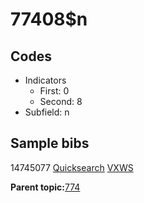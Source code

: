 # 77408$n

## Codes

-   Indicators
    -   First: 0
    -   Second: 8
-   Subfield: n

## Sample bibs

14745077 [Quicksearch](https://search.library.yale.edu/catalog/14745077) [VXWS](http://prodorbis.library.yale.edu:7014/vxws/GetHoldingsService?bibId=14745077)

**Parent topic:**[774](../../tags/774/774.md)

